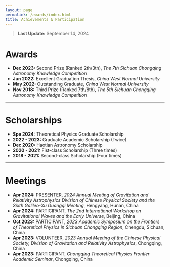 ```yaml
---
layout: page
permalink: /awards/index.html
title: Achievements & Participation
---
```


> **Last Update:** September 14, 2024

# Awards

-  **Dec 2023:** Second Prize (Ranked 2th/3th),  *The 7th Sichuan Chongqing Astronomy Knowledge Competition*
-  **Jun 2022:** Excellent Graduation Thesis, *China West Normal University*
-  **May 2022:** Outstanding Graduate, *China West Normal University*
-  **Nov 2018:** Third Prize (Ranked 7th/8th),  *The 5th Sichuan Chongqing Astronomy Knowledge Competition* 

---

# Scholarships

-  **Spe 2024:** Theoretical Physics Graduate Scholarship
-  **2022 - 2023:** Graduate Academic Scholarship (Twice)
-  **Dec 2020:** Haotian Astronomy Scholarship
-  **2020 - 2021:** Fist-class Scholarship (Three times)
-  **2018 - 2021:** Second-class Scholarship (Four times)

---

# Meetings

-  **Apr 2024:** PRESENTER, *2024 Annual Meeting of Gravitation  and Relativity Astrophysics Division of Chinese Physical Society and the Sixth Galileo-Xu Guangqi Meeting*, Hengyang, Hunan, China
-  **Apr 2024:** PARTICIPANT, *The 2nd International Workshop on Gravitational Waves and the Early Universe*, Beijing, China
-  **Oct 2023:** PARTICIPANT, *2023 Academic Symposium on the Frontiers of Theoretical Physics in Sichuan Chongqing Region*, Chengdu, Sichuan, China
-  **Apr 2023:** VOLUNTEER, *2023 Annual Meeting of the Chinese Physical Society, Division of Gravitation  and Relativity Astrophysics*, Chongqing, China 
-  **Apr 2023:** PARTICIPANT, *Chongqing Theoretical Physics Frontier Academic Seminar*, Chongqing, China